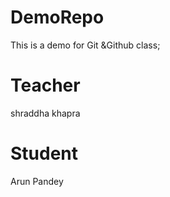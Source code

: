 # DemoRepo
This is a demo for Git &amp;Github class;

# Teacher 
shraddha khapra

# Student
Arun Pandey
